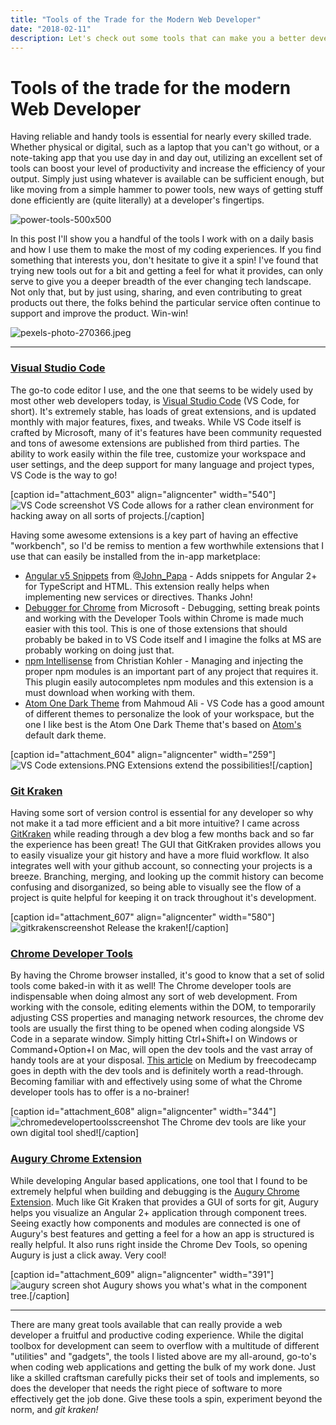 ```yaml
---
title: "Tools of the Trade for the Modern Web Developer"
date: "2018-02-11"
description: Let's check out some tools that can make you a better developer
---
```


# Tools of the trade for the modern Web Developer

Having reliable and handy tools is essential for nearly every skilled trade. Whether physical or digital, such as a laptop that you can't go without, or a note-taking app that you use day in and day out, utilizing an excellent set of tools can boost your level of productivity and increase the efficiency of your output. Simply just using whatever is available can be sufficient enough, but like moving from a simple hammer to power tools, new ways of getting stuff done efficiently are (quite literally) at a developer's fingertips.

![power-tools-500x500](images/power-tools-500x500.jpg)

In this post I'll show you a handful of the tools I work with on a daily basis and how I use them to make the most of my coding experiences. If you find something that interests you, don't hesitate to give it a spin! I've found that trying new tools out for a bit and getting a feel for what it provides, can only serve to give you a deeper breadth of the ever changing tech landscape. Not only that, but by just using, sharing, and even contributing to great products out there, the folks behind the particular service often continue to support and improve the product. Win-win!

![pexels-photo-270366.jpeg](images/pexels-photo-270366.jpeg)

* * *

### [Visual Studio Code](https://code.visualstudio.com/)

The go-to code editor I use, and the one that seems to be widely used by most other web developers today, is [Visual Studio Code](https://code.visualstudio.com/) (VS Code, for short). It's extremely stable, has loads of great extensions, and is updated monthly with major features, fixes, and tweaks. While VS Code itself is crafted by Microsoft, many of it's features have been community requested and tons of awesome extensions are published from third parties. The ability to work easily within the file tree, customize your workspace and user settings, and the deep support for many language and project types, VS Code is the way to go!

\[caption id="attachment\_603" align="aligncenter" width="540"\]![VS Code screenshot](images/vs-code-screenshot.png) VS Code allows for a rather clean environment for hacking away on all sorts of projects.\[/caption\]

Having some awesome extensions is a key part of having an effective "workbench", so I'd be remiss to mention a few worthwhile extensions that I use that can easily be installed from the in-app marketplace:

- [Angular v5 Snippets](https://github.com/johnpapa/vscode-angular-snippets) from [@John\_Papa](https://twitter.com/John_Papa) - Adds snippets for Angular 2+ for TypeScript and HTML. This extension really helps when implementing new services or directives. Thanks John!
- [Debugger for Chrome](https://github.com/Microsoft/vscode-chrome-debug) from Microsoft - Debugging, setting break points and working with the Developer Tools within Chrome is made much easier with this tool. This is one of those extensions that should probably be baked in to VS Code itself and I imagine the folks at MS are probably working on doing just that.
- [npm Intellisense](https://github.com/ChristianKohler/NpmIntellisense) from Christian Kohler - Managing and injecting the proper npm modules is an important part of any project that requires it. This plugin easily autocompletes npm modules and this extension is a must download when working with them.
- [Atom One Dark Theme](https://github.com/akamud/vscode-theme-onedark) from Mahmoud Ali - VS Code has a good amount of different themes to personalize the look of your workspace, but the one I like best is the Atom One Dark Theme that's based on [Atom's](https://atom.io/) default dark theme.

\[caption id="attachment\_604" align="aligncenter" width="259"\]![VS Code extensions.PNG](images/vs-code-extensions.png) Extensions extend the possibilities!\[/caption\]

### [Git Kraken](https://www.gitkraken.com/)

Having some sort of version control is essential for any developer so why not make it a tad more efficient and a bit more intuitive? I came across [GitKraken](https://www.gitkraken.com/) while reading through a dev blog a few months back and so far the experience has been great! The GUI that GitKraken provides allows you to easily visualize your git history and have a more fluid workflow. It also integrates well with your github account, so connecting your projects is a breeze. Branching, merging, and looking up the commit history can become confusing and disorganized, so being able to visually see the flow of a project is quite helpful for keeping it on track throughout it's development.

\[caption id="attachment\_607" align="aligncenter" width="580"\]![gitkrakenscreenshot](images/gitkrakenscreenshot.png) Release the kraken!\[/caption\]

### [Chrome Developer Tools](https://developers.google.com/web/tools/chrome-devtools/)

By having the Chrome browser installed, it's good to know that a set of solid tools come baked-in with it as well! The Chrome developer tools are indispensable when doing almost any sort of web development. From working with the console, editing elements within the DOM, to temporarily adjusting CSS properties and managing network resources, the chrome dev tools are usually the first thing to be opened when coding alongside VS Code in a separate window. Simply hitting Ctrl+Shift+I on Windows or Command+Option+I on Mac, will open the dev tools and the vast array of handy tools are at your disposal. [This article](https://medium.freecodecamp.org/mastering-chrome-developer-tools-next-level-front-end-development-techniques-3ac0b6fe8a3) on Medium by freecodecamp goes in depth with the dev tools and is definitely worth a read-through. Becoming familiar with and effectively using some of what the Chrome developer tools has to offer is a no-brainer!

\[caption id="attachment\_608" align="aligncenter" width="344"\]![chromedevelopertoolsscreenshot](images/chromedevelopertoolsscreenshot.png) The Chrome dev tools are like your own digital tool shed!\[/caption\]

### [Augury Chrome Extension](https://augury.angular.io/)

While developing Angular based applications, one tool that I found to be extremely helpful when building and debugging is the [Augury Chrome Extension](https://augury.angular.io/). Much like Git Kraken that provides a GUI of sorts for git, Augury helps you visualize an Angular 2+ application through component trees. Seeing exactly how components and modules are connected is one of Augury's best features and getting a feel for a how an app is structured is really helpful. It also runs right inside the Chrome Dev Tools, so opening Augury is just a click away. Very cool!

\[caption id="attachment\_609" align="aligncenter" width="391"\]![augury screen shot](images/augury-screen-shot.png) Augury shows you what's what in the component tree.\[/caption\]

* * *

There are many great tools available that can really provide a web developer a fruitful and productive coding experience. While the digital toolbox for development can seem to overflow with a multitude of different "utilities" and "gadgets", the tools I listed above are my all-around, go-to's when coding web applications and getting the bulk of my work done. Just like a skilled craftsman carefully picks their set of tools and implements, so does the developer that needs the right piece of software to more effectively get the job done. Give these tools a spin, experiment beyond the norm, and _git kraken!_
